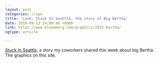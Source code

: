```yaml
---
layout: post
categories: clips
title: 'Link: Stuck In Seattle, the story of Big Bertha'
date: 2018-09-13 14:09:40 +0000
link: https://www.bloomberg.com/graphics/2015-bertha/
ogtype: article

---
```

[ Stuck In Seattle](https://www.bloomberg.com/graphics/2015-bertha/), a story my coworkers shared this week about big Bertha. The graphics on this site.